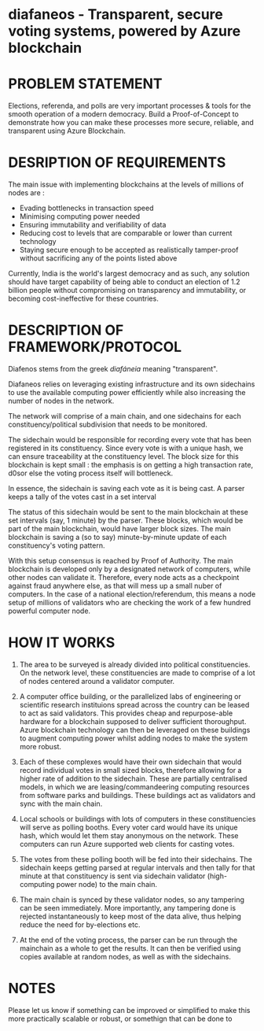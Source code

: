 # diafaneos - Transparent, secure voting systems, powered by Azure blockchain

# PROBLEM STATEMENT
Elections, referenda, and polls are very important processes & tools for the smooth operation of a modern democracy.
Build a Proof-of-Concept to demonstrate how you can make these processes more secure, reliable, and transparent using Azure Blockchain.

# DESRIPTION OF REQUIREMENTS

The main issue with implementing blockchains at the levels of millions of nodes are :

* Evading bottlenecks in transaction speed
* Minimising computing power needed
* Ensuring immutability and verifiability of data
* Reducing cost to levels that are comparable or lower than current technology
* Staying secure enough to be accepted as realistically tamper-proof without sacrificing any of the points listed above

Currently, India is the world's largest democracy and as such, any solution should have target capability of being able to conduct an election of 1.2 billion people without compromising on transparency and immutability, or becoming cost-ineffective for these countries.

# DESCRIPTION OF FRAMEWORK/PROTOCOL

Diafenos stems from the greek _diafáneia_ meaning "transparent".

Diafaneos relies on leveraging existing infrastructure and its own sidechains to use the available computing power efficiently while also increasing the number of nodes in the network. 

The network will comprise of a main chain, and one sidechains for each constituency/political subdivision that needs to be monitored.

The sidechain would be responsible for recording every vote that has been registered in its constituency. Since every vote is with a unique hash, we can ensure traceability at the constituency level. The block size for this blockchain is kept small : the emphasis is on getting a high transaction rate, d0sor else the voting process itself will bottleneck.

In essence, the sidechain is saving each vote as it is being cast. A parser keeps a tally of the votes cast in a set interval

The status of this sidechain would be sent to the main blockchain at these set intervals (say, 1 minute) by the parser. These blocks, which would be part of the main blockchain, would have larger block sizes. The main blockchain is saving a (so to say) minute-by-minute update of each constituency's voting pattern.

With this setup consensus is reached by Proof of Authority. The main blockchain is developed only by a designated network of computers, while other nodes can validate it. Therefore, every node acts as a checkpoint against fraud anywhere else, as that will mess up a small nuber of computers. In the case of a national election/referendum, this means a node setup of millions of validators who are checking the work of a few hundred powerful computer node.

# HOW IT WORKS

1. The area to be surveyed is already divided into political constituencies. On the network level, these constituencies are made to comprise of a lot of nodes centered around a validator computer.

2. A computer office building, or the parallelized labs of engineering or scientific research instituions spread across the country can be leased to act as said validators. This provides cheap and repurpose-able hardware for a blockchain supposed to deliver sufficient thoroughput. Azure blockchain technology can then be leveraged on these buildings to augment computing power whilst adding nodes to make the system more robust.

3. Each of these complexes would have their own sidechain that would record individual votes in small sized blocks, therefore allowing for a higher rate of addition to the sidechain. These are partially centralised models, in which we are leasing/commandeering computing resources from software parks and buildings. These buildings act as validators and sync with the main chain. 

4. Local schools or buildings with lots of computers in these constituencies will serve as polling booths. Every voter card would have its unique hash, which would let them stay anonymous on the network. These computers can run Azure supported web clients for casting votes.

5. The votes from these polling booth will be fed into their sidechains. The sidechain keeps getting parsed at regular intervals and then tally for that minute at that constituency is sent via sidechain validator (high-computing power node) to the main chain.

6. The main chain is synced by these validator nodes, so any tampering can be seen immediately. More importantly, any tampering done is rejected instantaneously to keep most of the data alive, thus helping reduce the need for by-elections etc.

7. At the end of the voting process, the parser can be run through the mainchain as a whole to get the results. It can then be verified using copies available at random nodes, as well as with the sidechains.

# NOTES

Please let us know if something can be improved or simplified to make this more practically scalable or robust, or somethign that can be done to
